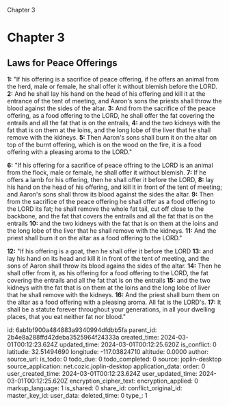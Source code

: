 Chapter 3

# Chapter 3

## Laws for Peace Offerings

**1:** "If his offering is a sacrifice of peace offering, if he offers an animal from the herd, male or female, he shall offer it without blemish before the LORD.
**2:** And he shall lay his hand on the head of his offering and kill it at the entrance of the tent of meeting, and Aaron's sons the priests shall throw the blood against the sides of the altar.
**3:** And from the sacrifice of the peace offering, as a food offering to the LORD, he shall offer the fat covering the entrails and all the fat that is on the entrails,
**4:** and the two kidneys with the fat that is on them at the loins, and the long lobe of the liver that he shall remove with the kidneys.
**5:** Then Aaron's sons shall burn it on the altar on top of the burnt offering, which is on the wood on the fire, it is a food offering with a pleasing aroma to the LORD."

**6:** "If his offering for a sacrifice of peace offring to the LORD is an animal from the flock, male or female, he shall offer it without blemish.
**7:** If he offers a lamb for his offering, then he shall offer it before the LORD,
**8:** lay his hand on the head of his offering, and kill it in front of the tent of meeting; and Aaron's sons shall throw its blood against the sides the altar.
**9:** Then from the sacrifice of the peace offering he shall offer as a food offering to the LORD its fat; he shall remove the whole fat tail, cut off close to the backbone, and the fat that covers the entrails and all the fat that is on the entrails
**10:** and the two kidneys with the fat that is on them at the loins and the long lobe of the liver that he shall remove with the kidneys.
**11:** And the priest shall burn it on the altar as a food offering to the LORD."

**12:** "If his offering is a goat, then he shall offer it before the LORD
**13:** and lay his hand on its head and kill it in front of the tent of meeting, and the sons of Aaron shall throw its blood agains the sides of the altar.
**14:** Then he shall offer from it, as his offering for a food offering to the LORD, the fat covering the entrails and all the fat that is on the entrails
**15:** and the two kidneys with the fat that is on them at the loins and the long lobe of liver that he shall remove with the kidneys.
**16:** And the priest shall burn them on the altar as a food offering with a pleasing aroma. All fat is the LORD's.
**17:** It shall be a statute forever throughout your generations, in all your dwelling places, that you eat neither fat nor blood."


id: 6ab1bf900a484883a9340994dfdbb5fa
parent_id: 2b4e8a288ffd42deba3525964f24333a
created_time: 2024-03-01T00:12:23.624Z
updated_time: 2024-03-01T00:12:25.620Z
is_conflict: 0
latitude: 32.51494690
longitude: -117.03824710
altitude: 0.0000
author: 
source_url: 
is_todo: 0
todo_due: 0
todo_completed: 0
source: joplin-desktop
source_application: net.cozic.joplin-desktop
application_data: 
order: 0
user_created_time: 2024-03-01T00:12:23.624Z
user_updated_time: 2024-03-01T00:12:25.620Z
encryption_cipher_text: 
encryption_applied: 0
markup_language: 1
is_shared: 0
share_id: 
conflict_original_id: 
master_key_id: 
user_data: 
deleted_time: 0
type_: 1